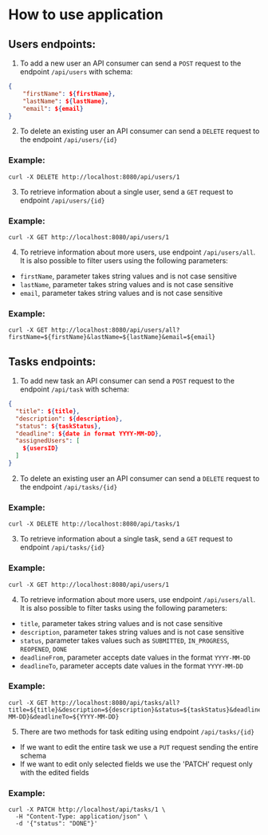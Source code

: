 # How to use application

## Users endpoints:

1. To add a new user an API consumer can send a `POST` request to the endpoint `/api/users` with schema:
```json
{
    "firstName": ${firstName},
    "lastName": ${lastName},
    "email": ${email}
}
```
2. To delete an existing user an API consumer can send a `DELETE` request to the endpoint `/api/users/{id}`
### Example:
```
curl -X DELETE http://localhost:8080/api/users/1
```
3. To retrieve information about a single user, send a `GET` request to endpoint `/api/users/{id}`
### Example:
```
curl -X GET http://localhost:8080/api/users/1
```
4. To retrieve information about more users, use endpoint `/api/users/all`. It is also possible to filter users using the following parameters:
- `firstName`, parameter takes string values and is not case sensitive
- `lastName`, parameter takes string values and is not case sensitive
- `email`, parameter takes string values and is not case sensitive
### Example:
```
curl -X GET http://localhost:8080/api/users/all?firstName=${firstName}&lastName=${lastName}&email=${email}
```

## Tasks endpoints:

1. To add new task an API consumer can send a `POST` request to the endpoint `/api/task` with schema:
```json
{
  "title": ${title},
  "description": ${description},
  "status": ${taskStatus},
  "deadline": ${date in format YYYY-MM-DD},
  "assignedUsers": [
    ${usersID}
  ]
}
```
2. To delete an existing user an API consumer can send a `DELETE` request to the endpoint `/api/tasks/{id}`
### Example:
```
curl -X DELETE http://localhost:8080/api/tasks/1
```
3. To retrieve information about a single task, send a `GET` request to endpoint `/api/tasks/{id}`
### Example:
```
curl -X GET http://localhost:8080/api/users/1
```
4. To retrieve information about more users, use endpoint `/api/users/all`. It is also possible to filter tasks using the following parameters:
- `title`, parameter takes string values and is not case sensitive
- `description`, parameter takes string values and is not case sensitive
- `status`, parameter takes values such as `SUBMITTED`, `IN_PROGRESS`, `REOPENED`, `DONE`
- `deadlineFrom`, parameter accepts date values in the format `YYYY-MM-DD`
- `deadlineTo`, parameter accepts date values in the format `YYYY-MM-DD`
### Example:
```
curl -X GET http://localhost:8080/api/tasks/all?title=${title}&description=${description}&status=${taskStatus}&deadlineFrom=${YYYY-MM-DD}&deadlineTo=${YYYY-MM-DD}
```
5. There are two methods for task editing using endpoint `/api/tasks/{id}`
- If we want to edit the entire task we use a `PUT` request sending the entire schema
- If we want to edit only selected fields we use the 'PATCH' request only with the edited fields
### Example:
```
curl -X PATCH http://localhost/api/tasks/1 \
  -H "Content-Type: application/json" \
  -d '{"status": "DONE"}'
```
